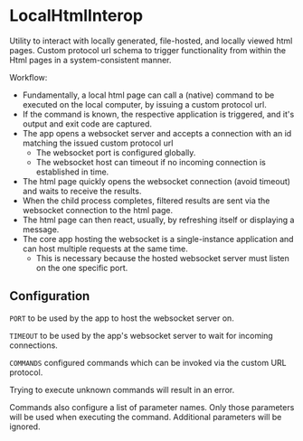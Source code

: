 # LocalHtmlInterop
Utility to interact with locally generated, file-hosted, and locally viewed html pages.
Custom protocol url schema to trigger functionality from within the Html pages in a system-consistent manner.
<!-- START INCLUDE IN PACKAGE README -->

Workflow:
* Fundamentally, a local html page can call a (native) command to be executed on the local computer, by issuing a custom protocol url.
* If the command is known, the respective application is triggered, and it's output and exit code are captured.
* The app opens a websocket server and accepts a connection with an id matching the issued custom protocol url
  * The websocket port is configured globally.
  * The websocket host can timeout if no incoming connection is established in time.
* The html page quickly opens the websocket connection (avoid timeout) and waits to receive the results.
* When the child process completes, filtered results are sent via the websocket connection to the html page.
* The html page can then react, usually, by refreshing itself or displaying a message.
* The core app hosting the websocket is a single-instance application and can host multiple requests at the same time.
  * This is necessary because the hosted websocket server must listen on the one specific port.


## Configuration

`PORT` to be used by the app to host the websocket server on.

`TIMEOUT` to be used by the app's websocket server to wait for incoming connections.

`COMMANDS` configured commands which can be invoked via the custom URL protocol.

Trying to execute unknown commands will result in an error.

Commands also configure a list of parameter names.
Only those parameters will be used when executing the command.
Additional parameters will be ignored.
